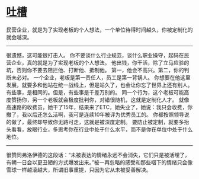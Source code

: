 # [吐槽](https://github.com/platojobs/agenda/issues/23)

民营企业，就是为了实现老板的个人想法，一个单位待得时间越久，你被定制化的就会越深。

---

很遗憾，这可能很打击人。
你不要谈什么行业规范，谈什么职业操守，起码在民营企业，真的就是为了实现老板的个人想法。
他出钱，你干活，除了立马应验的坑，否则你不要去阻拦他、打断他、抵制他。
第一，他会不高兴。第二，你的判断未必对。
一个企业，老板是第一责任人，员工是第一背锅人。
你想要在他这里发展，就要多和他站在统一战线上，但是站久了，也会让你忘了世界上还有别人。
有些事，是相同的。但是，有些事是千差万别的。
同一个行为，这个老板可能高度赞扬你，另一个老板就会极度批判你，对错很随机，这就是定制化人才。
就像高速路的收费员，她干了15年，结果来了ETC，她失业了，她说：我只会收费，你撤了，我以后还怎么活啊，我可是连续10年被评为优秀员工的。
你都按照领导说的做了，最终却导致你无路可走，这就是被深度定制。
要防止被定制，就要多抬头看看，放眼行业，多思考你在行业中处于什么水平，而不是你在单位中处于什么地位。


---

很赞同弗洛伊德的这段话：“未被表达的情绪永远不会消失，它们只是被活埋了，有朝一日会以更丑陋的方式爆发出来。”被一再忽略的感受和那些咽下的情绪只会像雪球一样越滚越大，所谓旧事重提，只因为它从未被妥善解决。 ​